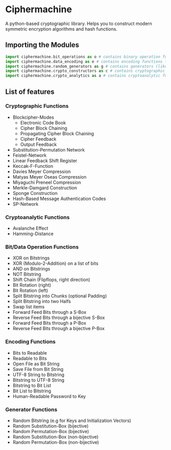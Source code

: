 # Ciphermachine
A python-based cryptographic library. Helps you to construct modern symmetric encryption algorithms and hash functions. 

## Importing the Modules
~~~python
import ciphermachine.bit_operations as o # contains binary operation functions
import ciphermachine.data_encoding as e # contains encoding functions for data
import ciphermachine.random_generators as g # contains generators (like keys, sboxes, pboxes, ...)
import ciphermachine.crypto_constructors as c # contains cryptographic functions
import ciphermachine.crypto_analytics as a # contains cryptoanalytic functions
~~~

## List of features
### Cryptographic Functions
- Blockcipher-Modes
	- Electronic Code Book
	- Cipher Block Chaining
	- Propagating Cipher Block Chaining
	- Cipher Feedback
	- Output Feedback
- Substitution-Permutation Network
- Feistel-Network
- Linear Feedback Shift Register
- Keccak-F-Function
- Davies Meyer Compression
- Matyas Meyer Oseas Compression
- Miyaguchi Preneel Compression
- Merkle-Damgard Construction
- Sponge Construction
- Hash-Based Message Authentication Codes
- SP-Network
### Cryptoanalytic Functions
- Avalanche Effect
- Hamming-Distance
### Bit/Data Operation Functions
- XOR on Bitstrings
- XOR (Modulo-2-Addition) on a list of bits
- AND on Bitstrings
- NOT Bitstring
- Shift Chain (Flipflops, right direction)
- Bit Rotation (right)
- Bit Rotation (left)
- Split Bitstring into Chunks (optional Padding)
- Split Bitstring into two Halfs
- Swap list items
- Forward Feed Bits through a S-Box
- Reverse Feed Bits through a bijective S-Box
- Forward Feed Bits through a P-Box
- Reverse Feed Bits through a bijective P-Box
### Encoding Functions
- Bits to Readable
- Readable to Bits
- Open File as Bit String
- Save File from Bit String
- UTF-8 String to Bitstring
- Bitstring to UTF-8 String
- Bitstring to Bit List
- Bit List to Bitstring
- Human-Readable Password to Key
### Generator Functions
- Random Bitstring (e.g for Keys and Initialization Vectors)
- Random Substitution-Box (bijective)
- Random Permutation-Box (bijective)
- Random Substitution-Box (non-bijective)
- Random Permutation-Box (non-bijective)

